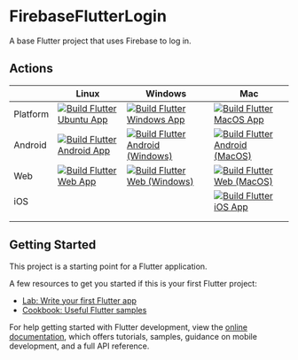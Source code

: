 # FirebaseFlutterLogin

A base Flutter project that uses Firebase to log in.


## Actions

| | Linux    | Windows  | Mac       | 
|----------|----------|----------|----------| 
| Platform | [![Build Flutter Ubuntu App](https://github.com/njligames/FirebaseFlutterLogin/actions/workflows/ubuntu-ubuntu.yml/badge.svg)](https://github.com/njligames/FirebaseFlutterLogin/actions/workflows/ubuntu-ubuntu.yml) | [![Build Flutter Windows App](https://github.com/njligames/FirebaseFlutterLogin/actions/workflows/windows-windows.yml/badge.svg)](https://github.com/njligames/FirebaseFlutterLogin/actions/workflows/windows-windows.yml) | [![Build Flutter MacOS App](https://github.com/njligames/FirebaseFlutterLogin/actions/workflows/macos-macos.yml/badge.svg)](https://github.com/njligames/FirebaseFlutterLogin/actions/workflows/macos-macos.yml) | 
| Android  | [![Build Flutter Android App](https://github.com/njligames/FirebaseFlutterLogin/actions/workflows/ubuntu-android.yml/badge.svg)](https://github.com/njligames/FirebaseFlutterLogin/actions/workflows/ubuntu-android.yml) | [![Build Flutter Android (Windows)](https://github.com/njligames/FirebaseFlutterLogin/actions/workflows/windows-android.yml/badge.svg)](https://github.com/njligames/FirebaseFlutterLogin/actions/workflows/windows-android.yml) | [![Build Flutter Android (MacOS)](https://github.com/njligames/FirebaseFlutterLogin/actions/workflows/macos-android.yml/badge.svg)](https://github.com/njligames/FirebaseFlutterLogin/actions/workflows/macos-android.yml) | 
| Web      | [![Build Flutter Web App](https://github.com/njligames/FirebaseFlutterLogin/actions/workflows/ubuntu-web.yml/badge.svg)](https://github.com/njligames/FirebaseFlutterLogin/actions/workflows/ubuntu-web.yml) | [![Build Flutter Web (Windows)](https://github.com/njligames/FirebaseFlutterLogin/actions/workflows/windows-web.yml/badge.svg)](https://github.com/njligames/FirebaseFlutterLogin/actions/workflows/windows-web.yml) | [![Build Flutter Web (MacOS)](https://github.com/njligames/FirebaseFlutterLogin/actions/workflows/macos-web.yml/badge.svg)](https://github.com/njligames/FirebaseFlutterLogin/actions/workflows/macos-web.yml) | 
| iOS      | | | [![Build Flutter iOS App](https://github.com/njligames/FirebaseFlutterLogin/actions/workflows/macos-ios.yml/badge.svg)](https://github.com/njligames/FirebaseFlutterLogin/actions/workflows/macos-ios.yml) | 
| | | | | 
| | | | |


## Getting Started

This project is a starting point for a Flutter application.

A few resources to get you started if this is your first Flutter project:

- [Lab: Write your first Flutter app](https://docs.flutter.dev/get-started/codelab)
- [Cookbook: Useful Flutter samples](https://docs.flutter.dev/cookbook)

For help getting started with Flutter development, view the
[online documentation](https://docs.flutter.dev/), which offers tutorials,
samples, guidance on mobile development, and a full API reference.
